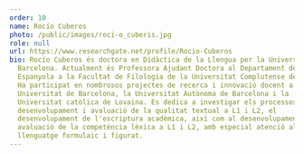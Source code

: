 ```yaml
---
order: 10
name: Rocío Cuberos
photo: /public/images/roci-o_cuberis.jpg
role: null
url: https://www.researchgate.net/profile/Rocio-Cuberos
bio: Rocío Cuberos és doctora en Didàctica de la Llengua per la Universitat de
  Barcelona. Actualment és Professora Ajudant Doctora al Departament de Llengua
  Espanyola a la Facultat de Filologia de la Universitat Complutense de Madrid.
  Ha participat en nombrosos projectes de recerca i innovació docent a la
  Universitat de Barcelona, la Universitat Autònoma de Barcelona i la
  Universitat catòlica de Lovaina. Es dedica a investigar els processos de
  desenvolupament i avaluació de la qualitat textual a L1 i L2, el
  desenvolupament de l'escriptura acadèmica, així com al desenvolupament i
  avaluació de la competència lèxica a L1 i L2, amb especial atenció al
  llenguatge formulaic i figurat.
---
```

